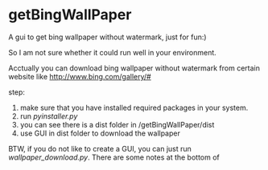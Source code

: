 # getBingWallPaper
A gui to get bing wallpaper without watermark, just for fun:)

So I am not sure whether it could run well in your environment.

Acctually you can download bing wallpaper without watermark from certain website like http://www.bing.com/gallery/# 

step:

1. make sure that you have installed required packages in your system.
2. run *pyinstaller.py*
3. you can see there is a dist folder in /getBingWallPaper/dist
4. use GUI in dist folder to download the wallpaper

BTW, if you do not like to create a GUI, you can just run *wallpaper_download.py*. There are some notes at the bottom of 
